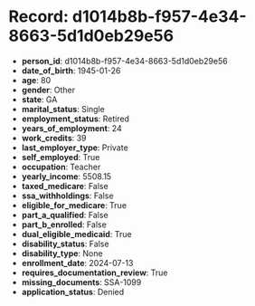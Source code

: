 # Record: d1014b8b-f957-4e34-8663-5d1d0eb29e56

- **person_id**: d1014b8b-f957-4e34-8663-5d1d0eb29e56
- **date_of_birth**: 1945-01-26
- **age**: 80
- **gender**: Other
- **state**: GA
- **marital_status**: Single
- **employment_status**: Retired
- **years_of_employment**: 24
- **work_credits**: 39
- **last_employer_type**: Private
- **self_employed**: True
- **occupation**: Teacher
- **yearly_income**: 5508.15
- **taxed_medicare**: False
- **ssa_withholdings**: False
- **eligible_for_medicare**: True
- **part_a_qualified**: False
- **part_b_enrolled**: False
- **dual_eligible_medicaid**: True
- **disability_status**: False
- **disability_type**: None
- **enrollment_date**: 2024-07-13
- **requires_documentation_review**: True
- **missing_documents**: SSA-1099
- **application_status**: Denied
